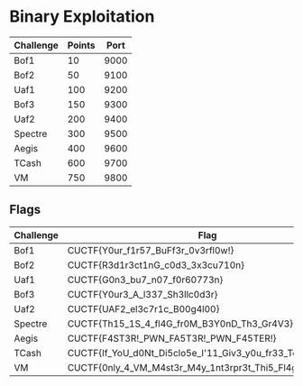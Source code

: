 # Binary Exploitation

| Challenge           | Points | Port |
| --------------------| ------ | ---- |
| Bof1                |  10    | 9000 |
| Bof2                |  50    | 9100 |
| Uaf1                | 100    | 9200 |
| Bof3                | 150    | 9300 |
| Uaf2                | 200    | 9400 |
| Spectre             | 300    | 9500 |
| Aegis               | 400    | 9600 |
| TCash               | 600    | 9700 |
| VM                  | 750    | 9800 |

## Flags

| Challenge           | Flag                                                       |
| ------------------- | ---------------------------------------------------------- |
| Bof1                | CUCTF{Y0ur_f1r57_BuFf3r_0v3rfl0w!}                         |
| Bof2                | CUCTF{R3d1r3ct1nG_c0d3_3x3cu710n}                          |
| Uaf1                | CUCTF{G0n3_bu7_n07_f0r60773n}                              |
| Bof3                | CUCTF{Y0ur3_A_l337_Sh3llc0d3r}                             |
| Uaf2                | CUCTF{UAF2_el3c7r1c_B00g4l00}                              |
| Spectre             | CUCTF{Th15_1S_4_fl4G_fr0M_B3Y0nD_Th3_Gr4V3}                |
| Aegis               | CUCTF{F4ST3R!_PWN_FA5T3R!_PWN_F45TER!}                     |
| TCash               | CUCTF{If_YoU_d0Nt_Di5clo5e_I'11_Giv3_y0u_fr33_Tcash_Ok4y?} |
| VM                  | CUCTF{0nly_4_VM_M4st3r_M4y_1nt3rpr3t_Thi5_Fl4g}            |
